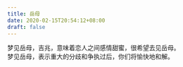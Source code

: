 ```yaml
---
title: 岳母
date: 2020-02-15T20:54:12+08:00
draft: false
---
```


梦见岳母，吉兆，意味着恋人之间感情甜蜜，很希望去见岳母。<br>
梦见岳母，表示重大的分歧和争执过后，你们将愉快地和解。<br>
